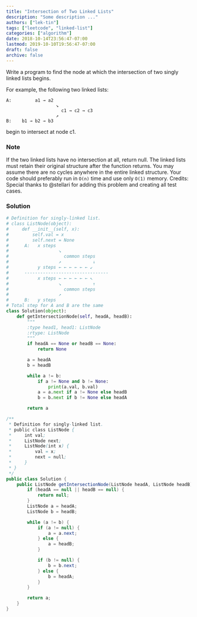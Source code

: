 ```yaml
---
title: "Intersection of Two Linked Lists"
description: "Some description ..."
authors: ["lek-tin"]
tags: ["leetcode", "linked-list"]
categories: ["algorithm"]
date: 2018-10-14T23:56:47-07:00
lastmod: 2019-10-10T19:56:47-07:00
draft: false
archive: false
---
```

Write a program to find the node at which the intersection of two singly linked lists begins.

For example, the following two linked lists:
```
A:         a1 → a2
                   ↘
                     c1 → c2 → c3
                   ↗
B:    b1 → b2 → b3
```
begin to intersect at node c1.


### Note
If the two linked lists have no intersection at all, return null.
The linked lists must retain their original structure after the function returns.
You may assume there are no cycles anywhere in the entire linked structure.
Your code should preferably run in `O(n)` time and use only `O(1)` memory.
Credits:
Special thanks to @stellari for adding this problem and creating all test cases.
### Solution
```python
# Definition for singly-linked list.
# class ListNode(object):
#     def __init__(self, x):
#         self.val = x
#         self.next = None
#      A:   x steps
#                   ↘
#                     common steps
#                   ↗            ↓
#           y steps ← ← ← ← ← ← ↙
#      --------------------------------
#           x steps ← ← ← ← ← ← ↖
#                   ↘            ↑
#                     common steps
#                   ↗
#      B:   y steps
# Total step for A and B are the same
class Solution(object):
    def getIntersectionNode(self, headA, headB):
        """
        :type head1, head1: ListNode
        :rtype: ListNode
        """
        if headA == None or headB == None:
            return None

        a = headA
        b = headB

        while a != b:
            if a != None and b != None:
                print(a.val, b.val)
            a = a.next if a != None else headB
            b = b.next if b != None else headA

        return a
```
```java
/**
 * Definition for singly-linked list.
 * public class ListNode {
 *     int val;
 *     ListNode next;
 *     ListNode(int x) {
 *         val = x;
 *         next = null;
 *     }
 * }
 */
public class Solution {
    public ListNode getIntersectionNode(ListNode headA, ListNode headB) {
        if (headA == null || headB == null) {
            return null;
        }
        ListNode a = headA;
        ListNode b = headB;

        while (a != b) {
            if (a != null) {
                a = a.next;
            } else {
                a = headB;
            }

            if (b != null) {
                b = b.next;
            } else {
                b = headA;
            }
        }

        return a;
    }
}
```